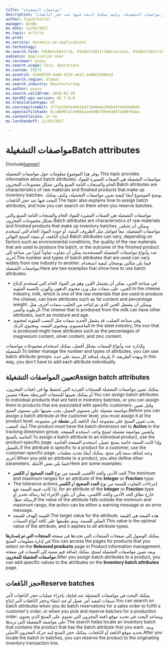 ```yaml
---
title: "مواصفات التشغيلة"
description: "يوفر هذا الموضوع معلومات حول مواصفات التشغيلة. مواصفات التشغيلة هي الصفات المميزة للمواد الخام والمنتجات التامة الصنع والتي تشكل مجموعات المخزون. يوضح الموضوع أيضًا كيفية تعيين مواصفات التشغيلة، وكيف يمكنك البحث فيها عند حجز الدُفعات."
author: YuyuScheller
manager: AnnBe
ms.date: 11/03/2017
ms.topic: article
ms.prod: 
ms.service: dynamics-ax-applications
ms.technology: 
ms.search.form: PdsBatchAttrib, PdsBatchAttribAssociate, PdsBatchAttribByAttribGroup, PdsBatchAttribByItem, PdsBatchAttribByitemCustomer, PdsBatchAttribGroup
audience: Application User
ms.reviewer: yuyus
ms.search.scope: Core, Operations
ms.custom: 19271
ms.assetid: 41de0250-4a96-412e-a412-aa06615b6b1d
ms.search.region: Global
ms.search.industry: Manufacturing
ms.author: yuyus
ms.search.validFrom: 2016-02-28
ms.dyn365.ops.version: AX 7.0.0
ms.translationtype: HT
ms.sourcegitcommit: 2771a31b5a4d418a27de0ebe1945d1fed2d8d6d6
ms.openlocfilehash: 6c18b007a72686b1ede69b750e930d72e86f0aba
ms.contentlocale: ar-sa
ms.lasthandoff: 11/03/2017

---
```


# <a name="batch-attributes"></a><span data-ttu-id="c4d38-105">مواصفات التشغيلة</span><span class="sxs-lookup"><span data-stu-id="c4d38-105">Batch attributes</span></span>

[!include[banner](../includes/banner.md)]


<span data-ttu-id="c4d38-106">يوفر هذا الموضوع معلومات حول مواصفات التشغيلة.</span><span class="sxs-lookup"><span data-stu-id="c4d38-106">This topic provides information about batch attributes.</span></span> <span data-ttu-id="c4d38-107">مواصفات التشغيلة هي الصفات المميزة للمواد الخام والمنتجات التامة الصنع والتي تشكل مجموعات المخزون.</span><span class="sxs-lookup"><span data-stu-id="c4d38-107">Batch attributes are characteristics of raw materials and finished products that make up inventory batches.</span></span> <span data-ttu-id="c4d38-108">يوضح الموضوع أيضًا كيفية تعيين مواصفات التشغيلة، وكيف يمكنك البحث فيها عند حجز الدُفعات.</span><span class="sxs-lookup"><span data-stu-id="c4d38-108">The topic also explains how to assign batch attributes, and how you can search on them when you reserve batches.</span></span>

<span data-ttu-id="c4d38-109">مواصفات التشغيلة هي الصفات المميزة للمواد الخام والمنتجات التامة الصنع والتي تشكل مجموعات المخزون.</span><span class="sxs-lookup"><span data-stu-id="c4d38-109">Batch attributes are characteristics of raw materials and finished products that make up inventory batches.</span></span> <span data-ttu-id="c4d38-110">ويمكن أن تختلف مواصفات التشغيلة، تبعاً لعوامل مثل الظروف البيئية، أو جودة المواد الخام التي تُستخدم لإنتاج الدُفعة، أو نتيجة المنتج النهائي.</span><span class="sxs-lookup"><span data-stu-id="c4d38-110">Batch attributes can vary, depending on factors such as environmental conditions, the quality of the raw materials that are used to produce the batch, or the outcome of the finished product.</span></span> <span data-ttu-id="c4d38-111">عدد وأنواع مواصفات التشغيلة المستخدمة يمكن أن تتفاوت تفاوتاً كبيرًا من صناعة إلى أخرى.</span><span class="sxs-lookup"><span data-stu-id="c4d38-111">The number and types of batch attributes that are used can vary widely from one industry to another.</span></span> <span data-ttu-id="c4d38-112">فيما يلي مثالين يوضحان كيفية استخدام مواصفات التشغيلة:</span><span class="sxs-lookup"><span data-stu-id="c4d38-112">Here are two examples that show how to use batch attributes:</span></span>

-   <span data-ttu-id="c4d38-113">في صناعة الجبن، يمكن أن يشتمل اللبن، وهو من المواد الخام التي تُستخدم لإنتاج الجبن، على سمات مثل وزن محتوى الدهون والوزن بالنسبة المئوية.</span><span class="sxs-lookup"><span data-stu-id="c4d38-113">In the cheese industry, milk, which is one of the raw materials that are used to produce the cheese, can have attributes such as fat content and percentage weight.</span></span> <span data-ttu-id="c4d38-114">ويمكن أن يشتمل الجبن الذي تم إنتاجه من الحليب سمات أخرى، مثل الرطوبة والعمر.</span><span class="sxs-lookup"><span data-stu-id="c4d38-114">The cheese that is produced from the milk can have other attributes, such as moisture and age.</span></span>
-   <span data-ttu-id="c4d38-115">وفي صناعة الصلب، قد يشمل الحديد سمات مثل النسب المئوية لمحتوى الماغنسيوم، ومحتوى الفضة، ومحتوى الزنك.</span><span class="sxs-lookup"><span data-stu-id="c4d38-115">In the steel industry, the iron that is produced might have attributes such as the percentages of magnesium content, silver content, and zinc content.</span></span>

<span data-ttu-id="c4d38-116">ولإدارة عدد وأنواع السمات بشكل أفضل، يمكنك استخدام مجموعات مواصفات التشغيلة.</span><span class="sxs-lookup"><span data-stu-id="c4d38-116">To better manage the number and types of attributes, you can use batch attribute groups.</span></span> <span data-ttu-id="c4d38-117">وبهذه الطريقة، لا يلزمك إضافة كل سمة على حدة.</span><span class="sxs-lookup"><span data-stu-id="c4d38-117">In this way, you don't have to add each attribute individually.</span></span>

## <a name="assign-batch-attributes"></a><span data-ttu-id="c4d38-118">تعيين المواصفات التشغيلة</span><span class="sxs-lookup"><span data-stu-id="c4d38-118">Assign batch attributes</span></span>
<span data-ttu-id="c4d38-119">يمكنك تعيين مواصفات التشغيلة للمنتجات الفردية التي يُحتفظ يها في دُفعات المخزون، أو يمكنك تعيينها للمنتجات المرتبطة بعملاء معينين.</span><span class="sxs-lookup"><span data-stu-id="c4d38-119">You can assign batch attributes to individual products that are held in inventory batches, or you can assign them to products that are associated with specific customers.</span></span> <span data-ttu-id="c4d38-120">وقبل تعيين مواصفة تشغيلة على مستوى العميل، يجب تعيينها على مستوى المنتج.</span><span class="sxs-lookup"><span data-stu-id="c4d38-120">Before you can assign a batch attribute at the customer level, you must assign it at the product level.</span></span> <span data-ttu-id="c4d38-121">يجب تعيين المنتج على مجموعة أبعاد الدُفعة إلى **نشطة** في مجموعة أبعاد التعقب.</span><span class="sxs-lookup"><span data-stu-id="c4d38-121">The product must have the batch dimension set to **Active** in the tracking dimension group.</span></span> <span data-ttu-id="c4d38-122">ولتعيين مواصفة تشغيلة لمنتج واحد، استخدم الصفحة الخاصة بالمنتج.</span><span class="sxs-lookup"><span data-stu-id="c4d38-122">To assign a batch attribute to an individual product, use the product-specific page.</span></span> <span data-ttu-id="c4d38-123">وإذا كانت السمة خاصة بمنتج عميل، استخدم الصفحة الخاصة بالعميل.</span><span class="sxs-lookup"><span data-stu-id="c4d38-123">If the attribute is specific to a product for a customer, use the customer-specific page.</span></span> <span data-ttu-id="c4d38-124">وعند إضافة سمة إلى منتج، يمكنك أيضًا تحديد معلمات أخرى.</span><span class="sxs-lookup"><span data-stu-id="c4d38-124">When you add an attribute to a product, you also define other parameters.</span></span> <span data-ttu-id="c4d38-125">فيما يلي بعض الأمثلة:</span><span class="sxs-lookup"><span data-stu-id="c4d38-125">Here are some examples:</span></span>

-   <span data-ttu-id="c4d38-126">الحد الأدنى والحد الأقصى للسمة من نوع **العدد الصحيح** أو **الكسر**.</span><span class="sxs-lookup"><span data-stu-id="c4d38-126">The minimum and maximum ranges for an attribute of the **Integer** or **Fraction** type.</span></span>
-   <span data-ttu-id="c4d38-127">‏‫إجراءات التفاوت للسمة من نوع **العدد الصحيح** أو **الكسر‬‏‫**.</span><span class="sxs-lookup"><span data-stu-id="c4d38-127">The tolerance actions for an attribute of the **Integer** or **Fraction** type.</span></span> <span data-ttu-id="c4d38-128">إذا كانت قيمة السمة تقع خارج نطاق الحد الأدنى والحد الأقصى، يمكن أن يكون الإجراء إما رسالة تحذير أو رسالة خطأ.‬</span><span class="sxs-lookup"><span data-stu-id="c4d38-128">If the value of the attribute falls outside the minimum and maximum range, the action can be either a warning message or an error message.</span></span>
-   <span data-ttu-id="c4d38-129">القيمة الهدف للسمة.</span><span class="sxs-lookup"><span data-stu-id="c4d38-129">The target value for the attribute.</span></span> <span data-ttu-id="c4d38-130">هذه القيمة هي القيمة المثلى للسمة، ويتم تطبيقها على كافة أنواع السمات.</span><span class="sxs-lookup"><span data-stu-id="c4d38-130">This value is the optimal value of the attribute, and it applies to all attribute types.</span></span>

<span data-ttu-id="c4d38-131">يمكنك الوصول إلى صفحات المنتجات التي تحددها في صفحة **المنتجات التي تم إصدارها** في إدارة معلومات المنتج.</span><span class="sxs-lookup"><span data-stu-id="c4d38-131">You can access the pages for products that you select on the **Released products** page in Product information management.</span></span> <span data-ttu-id="c4d38-132">وبعد تعيين مواصفات التشغيلة لمنتج، يمكنك إضافة قيم معينة إلى السمات في صفحة **مواصفات التشغيلة للمخزون**.</span><span class="sxs-lookup"><span data-stu-id="c4d38-132">After you assign batch attributes to a product, you can add specific values to the attributes on the **Inventory batch attributes** page.</span></span>

## <a name="reserve-batches"></a><span data-ttu-id="c4d38-133">حجز الدُفعات</span><span class="sxs-lookup"><span data-stu-id="c4d38-133">Reserve batches</span></span>
<span data-ttu-id="c4d38-134">يمكنك البحث في مواصفات التشغيلة عند قيامك بإجراء عمليات حجر الدُفعات لأمر مبيعات لتنفيذ أمر عميل أو عند انتقاء وحجز الدُفعات لأمر إنتاج.</span><span class="sxs-lookup"><span data-stu-id="c4d38-134">You can search on batch attributes when you do batch reservations for a sales order to fulfill a customer's order, or when you pick and reserve batches for a production order.</span></span> <span data-ttu-id="c4d38-135">ويساعد البحث في تحديد موقع دُفعة المخزون التي تحتوي على المنتج الذي يحتوي على مواصفة التشغيلة التي تريدها.</span><span class="sxs-lookup"><span data-stu-id="c4d38-135">The search helps locate an inventory batch that contains the product that has the batch attribute that you want.</span></span> <span data-ttu-id="c4d38-136">وبعد تحديد موقع الدُفعة أو الدُفعات، يمكنك حجز المنتج لبند حركة المخزون الأصلي.</span><span class="sxs-lookup"><span data-stu-id="c4d38-136">After you locate the batch or batches, you can reserve the product to the originating inventory transaction line.</span></span>




